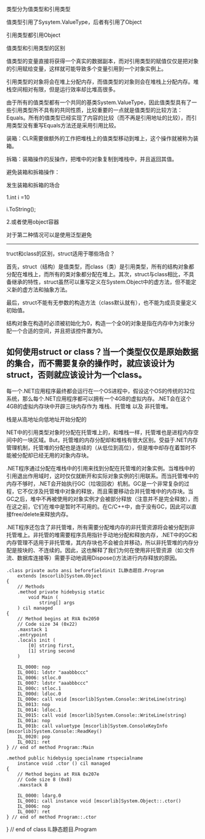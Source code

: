 类型分为值类型和引用类型

值类型引用了Sysytem.ValueType，后者有引用了Object

引用类型都引用Object

值类型和引用类型的区别

值类型的变量直接将获得一个真实的数据副本，而对引用类型的赋值仅仅是把对象的引用赋给变量，这样就可能导致多个变量引用到一个对象实例上。

引用类型的对象将会在堆上分配内存，而值类型的对象则会在堆栈上分配内存。堆栈空间相对有限，但是运行效率却比堆高很多。

由于所有的值类型都有一个共同的基类System.ValueType，因此值类型具有了一些引用类型所不具有的共同性质，比较重要的一点就是值类型的比较方法：Equals。所有的值类型已经实现了内容的比较（而不再是引用地址的比较），而引用类型没有重写Equals方法还是采用引用比较。

装箱：CLR需要做额外的工作把堆栈上的值类型移动到堆上，这个操作就被称为装箱。

拆箱：装箱操作的反操作，把堆中的对象复制到堆栈中，并且返回其值。

避免装箱和拆箱操作：

发生装箱和拆箱的场合

1.int i =10

i.ToString();

2.或者使用object容器

对于第二种情况可以是使用泛型避免

-------------------------------------------------------------
truct和class的区别，struct适用于哪些场合？

首先，struct（结构）是值类型，而class（类）是引用类型，所有的结构对象都分配在堆栈上，而所有的类对象都分配在堆上。其次，struct与class相比，不具备继承的特性，struct虽然可以重写定义在System.Object中的虚方法，但不能定义新的虚方法和抽象方法。

最后，struct不能有无参数的构造方法（class默认就有），也不能为成员变量定义初始值。

结构对象在构造时必须被初始化为0，构造一个全0的对象是指在内存中为对象分配一个合适的空间，并且把该控件置为0。

如何使用struct or class？当一个类型仅仅是原始数据的集合，而不需要复杂的操作时，就应该设计为struct，否则就应该设计为一个class。
---------------------------------------------------------------------------------------
每一个.NET应用程序最终都会运行在一个OS进程中，假设这个OS的传统的32位系统，那么每个.NET应用程序都可以拥有一个4GB的虚拟内存。.NET会在这个4GB的虚拟内存块中开辟三块内存作为 堆栈、托管堆 以及 非托管堆。

栈是从高地址向低地址开始分配的

NET中的引用类型对象时分配在托管堆上的，和堆栈一样，托管堆也是进程内存空间中的一块区域。But，托管堆的内存分配却和堆栈有很大区别。受益于.NET内存管理机制，托管堆的分配也是连续的（从低位到高位），但是堆中却存在着暂时不能被分配却已经无用的对象内存块。

.NET程序通过分配在堆栈中的引用来找到分配在托管堆的对象实例。当堆栈中的引用退出作用域时，这时仅仅就断开和实际对象实例的引用联系。而当托管堆中的内存不够时，.NET会开始执行GC（垃圾回收）机制。GC是一个非常复杂的过程，它不仅涉及托管堆中对象的释放，而且需要移动合并托管堆中的内存块。当GC之后，堆中不再被使用的对象实例才会被部分释放（注意并不是完全释放），而在这之前，它们在堆中是暂时不可用的。在C/C++中，由于没有GC，因此可以直接free/delete来释放内存。

.NET程序还包含了非托管堆，所有需要分配堆内存的非托管资源将会被分配到非托管堆上。非托管的堆需要程序员用指针手动地分配和释放内存，.NET中的GC和内存管理不适用于非托管堆，其内存块也不会被合并移动，所以非托管堆的内存分配是按块的、不连续的。因此，这也解释了我们为何在使用非托管资源（如:文件流、数据库连接等）需要手动地调用Dispose()方法进行内存释放的原因。



	.class private auto ansi beforefieldinit IL静态题目.Program
		extends [mscorlib]System.Object
	{
		// Methods
		.method private hidebysig static 
			void Main (
				string[] args
		) cil managed 
	{
		// Method begins at RVA 0x2050
		// Code size 34 (0x22)
		.maxstack 1
		.entrypoint
		.locals init (
			[0] string first,
			[1] string second
		)

		IL_0000: nop
		IL_0001: ldstr "aaabbbccc"
		IL_0006: stloc.0
		IL_0007: ldstr "aaabbbccc"
		IL_000c: stloc.1
		IL_000d: ldloc.0
		IL_000e: call void [mscorlib]System.Console::WriteLine(string)
		IL_0013: nop
		IL_0014: ldloc.1
		IL_0015: call void [mscorlib]System.Console::WriteLine(string)
		IL_001a: nop
		IL_001b: call valuetype [mscorlib]System.ConsoleKeyInfo [mscorlib]System.Console::ReadKey()
		IL_0020: pop
		IL_0021: ret
	} // end of method Program::Main

	.method public hidebysig specialname rtspecialname 
		instance void .ctor () cil managed 
	{
		// Method begins at RVA 0x207e
		// Code size 8 (0x8)
		.maxstack 8

		IL_0000: ldarg.0
		IL_0001: call instance void [mscorlib]System.Object::.ctor()
		IL_0006: nop
		IL_0007: ret
	} // end of method Program::.ctor

} // end of class IL静态题目.Program






